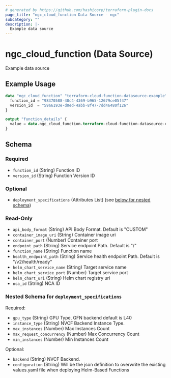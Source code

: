 ```yaml
---
# generated by https://github.com/hashicorp/terraform-plugin-docs
page_title: "ngc_cloud_function Data Source - ngc"
subcategory: ""
description: |-
  Example data source
---
```


# ngc_cloud_function (Data Source)

Example data source

## Example Usage

```terraform
data "ngc_cloud_function" "terraform-cloud-function-datasource-example" {
  function_id = "98370588-40c4-4369-b965-12679ce05f47"
  version_id  = "59a6193e-d0ed-4abb-8f47-7dd46480f126"
}

output "function_details" {
  value = data.ngc_cloud_function.terraform-cloud-function-datasource-example
}
```

<!-- schema generated by tfplugindocs -->
## Schema

### Required

- `function_id` (String) Function ID
- `version_id` (String) Function Version ID

### Optional

- `deployment_specifications` (Attributes List) (see [below for nested schema](#nestedatt--deployment_specifications))

### Read-Only

- `api_body_format` (String) API Body Format. Default is "CUSTOM"
- `container_image_uri` (String) Container image uri
- `container_port` (Number) Container port
- `endpoint_path` (String) Service endpoint Path. Default is "/"
- `function_name` (String) Function name
- `health_endpoint_path` (String) Service health endpoint Path. Default is "/v2/health/ready"
- `helm_chart_service_name` (String) Target service name
- `helm_chart_service_port` (Number) Target service port
- `helm_chart_uri` (String) Helm chart registry uri
- `nca_id` (String) NCA ID

<a id="nestedatt--deployment_specifications"></a>
### Nested Schema for `deployment_specifications`

Required:

- `gpu_type` (String) GPU Type, GFN backend default is L40
- `instance_type` (String) NVCF Backend Instance Type.
- `max_instances` (Number) Max Instances Count
- `max_request_concurrency` (Number) Max Concurrency Count
- `min_instances` (Number) Min Instances Count

Optional:

- `backend` (String) NVCF Backend.
- `configuration` (String) Will be the json definition to overwrite the existing values.yaml file when deploying Helm-Based Functions
